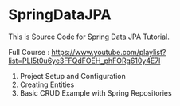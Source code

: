# SpringDataJPA
This is Source Code for Spring Data JPA Tutorial. 

Full Course :  https://www.youtube.com/playlist?list=PLI5t0u6ye3FFQdFOEH_phFORg610y4E7l

1. Project Setup and Configuration
2. Creating Entities
3. Basic CRUD Example with Spring Repositories
